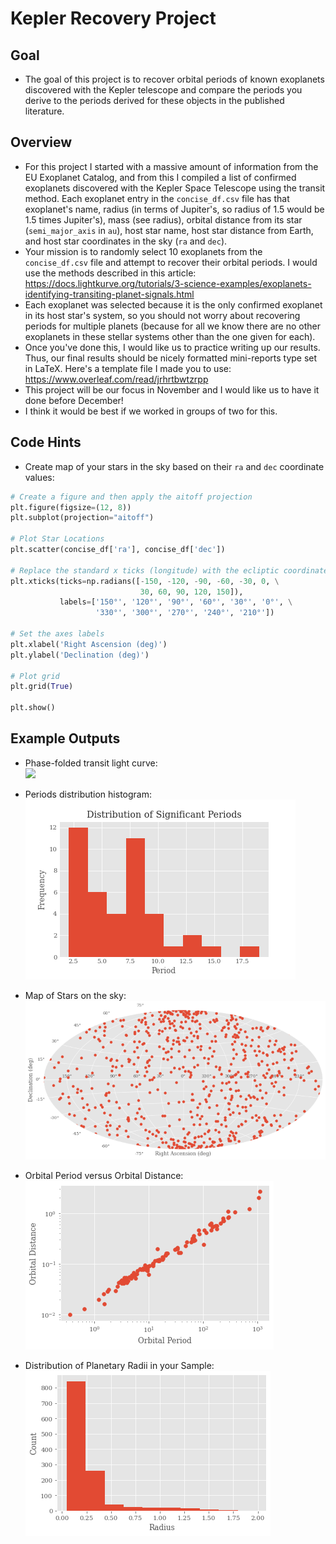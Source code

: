 # Kepler Recovery Project

## Goal
* The goal of this project is to recover orbital periods of known exoplanets discovered with the Kepler telescope and compare the periods you derive to the periods derived for these objects in the published literature. 

## Overview
* For this project I started with a massive amount of information from the EU Exoplanet Catalog, and from this I compiled a list of confirmed exoplanets discovered with the Kepler Space Telescope using the transit method. Each exoplanet entry in the ```concise_df.csv``` file has that exoplanet's name, radius (in terms of Jupiter's, so radius of 1.5 would be 1.5 times Jupiter's), mass (see radius), orbital distance from its star (```semi_major_axis``` in ```au```), host star name, host star distance from Earth, and host star coordinates in the sky (```ra``` and ```dec```). 
* Your mission is to randomly select 10 exoplanets from the ```concise_df.csv``` file and attempt to recover their orbital periods. I would use the methods described in this article: https://docs.lightkurve.org/tutorials/3-science-examples/exoplanets-identifying-transiting-planet-signals.html
* Each exoplanet was selected because it is the only confirmed exoplanet in its host star's system, so you should not worry about recovering periods for multiple planets (because for all we know there are no other exoplanets in these stellar systems other than the one given for each). 
* Once you've done this, I would like us to practice writing up our results. Thus, our final results should be nicely formatted mini-reports type set in LaTeX. Here's a template file I made you to use: https://www.overleaf.com/read/jrhrtbwtzrpp
* This project will be our focus in November and I would like us to have it done before December! 
* I think it would be best if we worked in groups of two for this. 


## Code Hints
* Create map of your stars in the sky based on their ```ra``` and ```dec``` coordinate values: 

```python
# Create a figure and then apply the aitoff projection
plt.figure(figsize=(12, 8))
plt.subplot(projection="aitoff")

# Plot Star Locations
plt.scatter(concise_df['ra'], concise_df['dec'])

# Replace the standard x ticks (longitude) with the ecliptic coordinates
plt.xticks(ticks=np.radians([-150, -120, -90, -60, -30, 0, \
                             30, 60, 90, 120, 150]),
           labels=['150°', '120°', '90°', '60°', '30°', '0°', \
                   '330°', '300°', '270°', '240°', '210°'])

# Set the axes labels
plt.xlabel('Right Ascension (deg)')
plt.ylabel('Declination (deg)')

# Plot grid
plt.grid(True)

plt.show()
```

## Example Outputs
* Phase-folded transit light curve:  
![](https://docs.lightkurve.org/_images/tutorials_3-science-examples_exoplanets-identifying-transiting-planet-signals_19_1.png)

* Periods distribution histogram:   
![](https://raw.githubusercontent.com/HarritonResearchLab/learning/main/images/period_dist.png)

* Map of Stars on the sky:  
![](https://raw.githubusercontent.com/HarritonResearchLab/sunnyhills/main/learning/kepler_experiment/images/skymap.png)

* Orbital Period versus Orbital Distance:  
![](https://raw.githubusercontent.com/HarritonResearchLab/sunnyhills/main/learning/kepler_experiment/images/per_vs_dist.png)

* Distribution of Planetary Radii in your Sample:  
![](https://raw.githubusercontent.com/HarritonResearchLab/sunnyhills/main/learning/kepler_experiment/images/radius_dist.png)